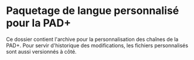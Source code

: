 # Paquetage de langue personnalisé pour la PAD+

Ce dossier contient l'archive pour la personnalisation des chaînes de la PAD+. Pour servir d'historique des modifications, les fichiers personnalisés sont aussi versionnés à côté.
